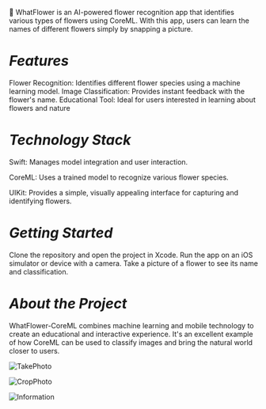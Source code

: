 🌸 WhatFlower is an AI-powered flower recognition app that identifies various types of flowers using CoreML. With this app, users can learn the names of different flowers simply by snapping a picture.

# *Features*

Flower Recognition: Identifies different flower species using a machine learning model.
Image Classification: Provides instant feedback with the flower's name.
Educational Tool: Ideal for users interested in learning about flowers and nature 

# *Technology Stack*

Swift: Manages model integration and user interaction.

CoreML: Uses a trained model to recognize various flower species.

UIKit: Provides a simple, visually appealing interface for capturing and identifying flowers.

# *Getting Started*             

Clone the repository and open the project in Xcode.
Run the app on an iOS simulator or device with a camera.
Take a picture of a flower to see its name and classification.

# *About the Project*

WhatFlower-CoreML combines machine learning and mobile technology to create an educational and interactive experience. It's an excellent example of how CoreML can be used to classify images and bring the natural world closer to users.


![TakePhoto](https://github.com/user-attachments/assets/b87d7967-fb30-40fa-9ffd-0266a91f6c97)


![CropPhoto](https://github.com/user-attachments/assets/1fcf1f2b-90e8-4662-9679-63daeca2bdbc)


![Information](https://github.com/user-attachments/assets/e40adb76-a697-49b8-a2bf-d6e709f61064)
